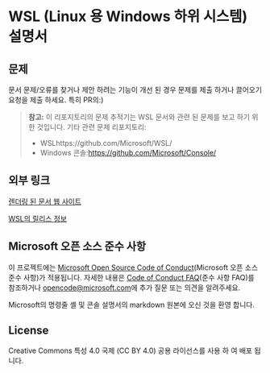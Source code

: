 # <a name="windows-subsystem-for-linux-wsl-documentation"></a>WSL (Linux 용 Windows 하위 시스템) 설명서

## <a name="issues"></a>문제
문서 문제/오류를 찾거나 제안 하려는 기능이 개선 된 경우 문제를 제출 하거나 끌어오기 요청을 제출 하세요. 특히 PR의:)

> **참고:** 이 리포지토리의 문제 추적기는 WSL 문서와 관련 된 문제를 보고 하기 위한 것입니다. 기타 관련 문제 리포지토리:
> * WSLhttps://github.com/Microsoft/WSL/
> * Windows 콘솔:https://github.com/Microsoft/Console/

## <a name="external-links"></a>외부 링크

[렌더링 된 문서 웹 사이트](https://docs.microsoft.com/windows/wsl/) 

[WSL의 릴리스 정보](https://docs.microsoft.com/windows/wsl/release-notes)

## <a name="microsoft-open-source-code-of-conduct"></a>Microsoft 오픈 소스 준수 사항

이 프로젝트에는 [Microsoft Open Source Code of Conduct](https://opensource.microsoft.com/codeofconduct/)(Microsoft 오픈 소스 준수 사항)가 적용됩니다.
자세한 내용은 [Code of Conduct FAQ](https://opensource.microsoft.com/codeofconduct/faq/)(준수 사항 FAQ)를 참조하거나 [opencode@microsoft.com](mailto:opencode@microsoft.com)에 추가 질문 또는 의견을 알려주세요.

Microsoft의 명령줄 셸 및 콘솔 설명서의 markdown 원본에 오신 것을 환영 합니다.

## <a name="license"></a>License
Creative Commons 특성 4.0 국제 (CC BY 4.0) 공용 라이선스를 사용 하 여 배포 됩니다.
